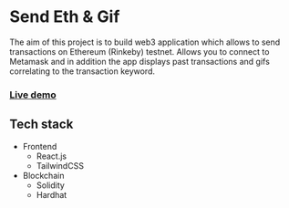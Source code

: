 # Send Eth & Gif

The aim of this project is to build web3 application which allows to send transactions on Ethereum (Rinkeby) testnet. Allows you to connect to Metamask and in addition the app displays past transactions and gifs correlating to the transaction keyword.

### <a href="https://ethandgif.onrender.com">Live demo</a>

## Tech stack

- Frontend
  - React.js
  - TailwindCSS
- Blockchain
  - Solidity
  - Hardhat
